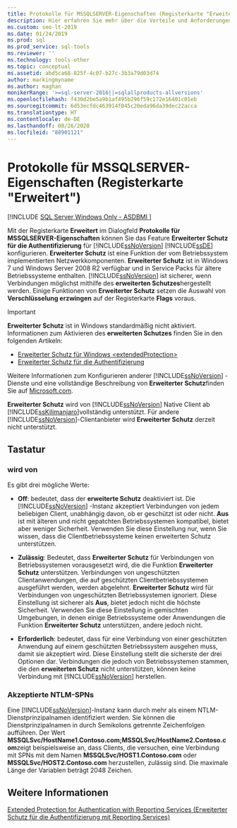 ```yaml
---
title: Protokolle für MSSQLSERVER-Eigenschaften (Registerkarte "Erweitert")
description: Hier erfahren Sie mehr über die Vorteile und Anforderungen des Features „Erweiterter Schutz für die Authentifizierung“ für die SQL Server-Datenbank-Engine. Dabei wird gezeigt, wie Sie dieses aktivieren und konfigurieren.
ms.custom: seo-lt-2019
ms.date: 01/24/2019
ms.prod: sql
ms.prod_service: sql-tools
ms.reviewer: ''
ms.technology: tools-other
ms.topic: conceptual
ms.assetid: abd5ca68-825f-4c07-b27c-3b3a79d03d74
author: markingmyname
ms.author: maghan
monikerRange: '>=sql-server-2016||=sqlallproducts-allversions'
ms.openlocfilehash: f430d2be5a9b1af495b296f59c172e16401c01eb
ms.sourcegitcommit: 6d53ecfdc463914f045c20eda96da39dec22acca
ms.translationtype: HT
ms.contentlocale: de-DE
ms.lasthandoff: 08/26/2020
ms.locfileid: "88901121"
---
```

# <a name="protocols-for-mssqlserver-properties-advanced-tab"></a>Protokolle für MSSQLSERVER-Eigenschaften (Registerkarte "Erweitert")

[!INCLUDE [SQL Server Windows Only - ASDBMI ](../../includes/applies-to-version/sql-windows-only-asdbmi.md)]

Mit der Registerkarte **Erweitert** im Dialogfeld **Protokolle für MSSQLSERVER-Eigenschaften** können Sie das Feature **Erweiterter Schutz für die Authentifizierung** für [!INCLUDE[ssNoVersion](../../includes/ssnoversion-md.md)] [!INCLUDE[ssDE](../../includes/ssde-md.md)] konfigurieren. **Erweiterter Schutz** ist eine Funktion der vom Betriebssystem implementierten Netzwerkkomponenten. **Erweiterter Schutz** ist in Windows 7 und Windows Server 2008 R2 verfügbar und in Service Packs für ältere Betriebssysteme enthalten. [!INCLUDE[ssNoVersion](../../includes/ssnoversion-md.md)] ist sicherer, wenn Verbindungen möglichst mithilfe des **erweiterten Schutzes**hergestellt werden. Einige Funktionen von **Erweiterter Schutz** setzen die Auswahl von **Verschlüsselung erzwingen** auf der Registerkarte **Flags** voraus.

> [!IMPORTANT]  
> **Erweiterter Schutz** ist in Windows standardmäßig nicht aktiviert. Informationen zum Aktivieren des **erweiterten Schutzes** finden Sie in den folgenden Artikeln:
> - [Erweiterter Schutz für Windows \<extendedProtection\>](/iis/configuration/system.webserver/security/authentication/windowsauthentication/extendedprotection/)
> - [Erweiterter Schutz für die Authentifizierung](/dotnet/framework/wcf/feature-details/extended-protection-for-authentication-overview)

Weitere Informationen zum Konfigurieren anderer [!INCLUDE[ssNoVersion](../../includes/ssnoversion-md.md)] -Dienste und eine vollständige Beschreibung von **Erweiterter Schutz**finden Sie auf [Microsoft.com](https://go.microsoft.com/fwlink/?LinkId=177752).

**Erweiterter Schutz** wird von [!INCLUDE[ssNoVersion](../../includes/ssnoversion-md.md)] Native Client ab [!INCLUDE[ssKilimanjaro](../../includes/sskilimanjaro-md.md)]vollständig unterstützt. Für andere [!INCLUDE[ssNoVersion](../../includes/ssnoversion-md.md)]-Clientanbieter wird **Erweiterter Schutz** derzeit nicht unterstützt.

## <a name="options"></a>Tastatur

### <a name="extended-protection"></a>wird von

Es gibt drei mögliche Werte:  

- **Off**: bedeutet, dass der **erweiterte Schutz** deaktiviert ist. Die [!INCLUDE[ssNoVersion](../../includes/ssnoversion-md.md)] -Instanz akzeptiert Verbindungen von jedem beliebigen Client, unabhängig davon, ob er geschützt ist oder nicht. **Aus** ist mit älteren und nicht gepatchten Betriebssystemen kompatibel, bietet aber weniger Sicherheit. Verwenden Sie diese Einstellung nur, wenn Sie wissen, dass die Clientbetriebssysteme keinen erweiterten Schutz unterstützen.

- **Zulässig**: Bedeutet, dass **Erweiterter Schutz** für Verbindungen von Betriebssystemen vorausgesetzt wird, die die Funktion **Erweiterter Schutz** unterstützen. Verbindungen von ungeschützten Clientanwendungen, die auf geschützten Clientbetriebssystemen ausgeführt werden, werden abgelehnt. **Erweiterter Schutz** wird für Verbindungen von ungeschützten Betriebssystemen ignoriert. Diese Einstellung ist sicherer als **Aus**, bietet jedoch nicht die höchste Sicherheit. Verwenden Sie diese Einstellung in gemischten Umgebungen, in denen einige Betriebssysteme oder Anwendungen die Funktion **Erweiterter Schutz** unterstützen, andere jedoch nicht.

- **Erforderlich**: bedeutet, dass für eine Verbindung von einer geschützten Anwendung auf einem geschützten Betriebssystem ausgehen muss, damit sie akzeptiert wird. Diese Einstellung stellt die sicherste der drei Optionen dar. Verbindungen die jedoch von Betriebssystemen stammen, die den **erweiterten Schutz** nicht unterstützen, können keine Verbindung mit [!INCLUDE[ssNoVersion](../../includes/ssnoversion-md.md)] herstellen.

### <a name="accepted-ntlm-spns"></a>Akzeptierte NTLM-SPNs

Eine [!INCLUDE[ssNoVersion](../../includes/ssnoversion-md.md)]-Instanz kann durch mehr als einem NTLM-Dienstprinzipalnamen identifiziert werden. Sie können die Dienstprinzipalnamen in durch Semikolons getrennte Zeichenfolgen aufführen. Der Wert **MSSQLSvc/HostName1.Contoso.com;MSSQLSvc/HostName2.Contoso.com**zeigt beispielsweise an, dass Clients, die versuchen, eine Verbindung mit SPNs mit dem Namen **MSSQLSvc/HOST1.Contoso.com** oder **MSSQLSvc/HOST2.Contoso.com** herzustellen, zulässig sind. Die maximale Länge der Variablen beträgt 2048 Zeichen.

## <a name="see-also"></a>Weitere Informationen

[Extended Protection for Authentication with Reporting Services (Erweiterter Schutz für die Authentifizierung mit Reporting Services)](../../reporting-services/security/extended-protection-for-authentication-with-reporting-services.md)